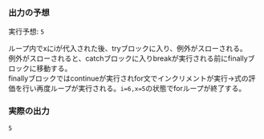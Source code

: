 ### 出力の予想

実行予想: `5`

ループ内でxにiが代入された後、tryブロックに入り、例外がスローされる。  
例外がスローされると、catchブロックに入りbreakが実行される前にfinallyブロックに移動する。  
finallyブロックではcontinueが実行されfor文でインクリメントが実行→式の評価を行い再度ループが実行される。`i=6,x=5`の状態でforループが終了する。

### 実際の出力

`5`
